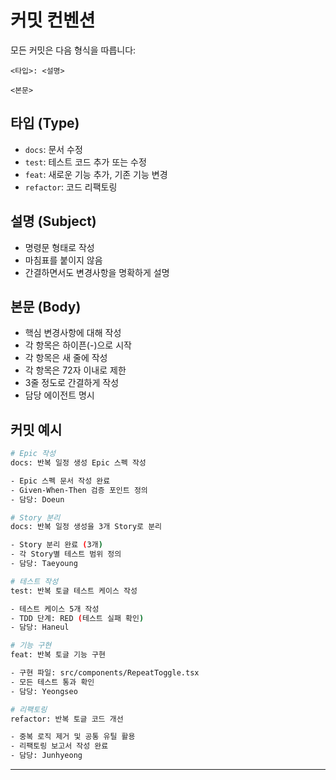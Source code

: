 # 커밋 컨벤션

모든 커밋은 다음 형식을 따릅니다:

```
<타입>: <설명>

<본문>
```

## 타입 (Type)

- `docs`: 문서 수정
- `test`: 테스트 코드 추가 또는 수정
- `feat`: 새로운 기능 추가, 기존 기능 변경
- `refactor`: 코드 리팩토링

## 설명 (Subject)

- 명령문 형태로 작성
- 마침표를 붙이지 않음
- 간결하면서도 변경사항을 명확하게 설명

## 본문 (Body)

- 핵심 변경사항에 대해 작성
- 각 항목은 하이픈(-)으로 시작
- 각 항목은 새 줄에 작성
- 각 항목은 72자 이내로 제한
- 3줄 정도로 간결하게 작성
- 담당 에이전트 명시

## 커밋 예시

```bash
# Epic 작성
docs: 반복 일정 생성 Epic 스펙 작성

- Epic 스펙 문서 작성 완료
- Given-When-Then 검증 포인트 정의
- 담당: Doeun

# Story 분리
docs: 반복 일정 생성을 3개 Story로 분리

- Story 분리 완료 (3개)
- 각 Story별 테스트 범위 정의
- 담당: Taeyoung

# 테스트 작성
test: 반복 토글 테스트 케이스 작성

- 테스트 케이스 5개 작성
- TDD 단계: RED (테스트 실패 확인)
- 담당: Haneul

# 기능 구현
feat: 반복 토글 기능 구현

- 구현 파일: src/components/RepeatToggle.tsx
- 모든 테스트 통과 확인
- 담당: Yeongseo

# 리팩토링
refactor: 반복 토글 코드 개선

- 중복 로직 제거 및 공통 유틸 활용
- 리팩토링 보고서 작성 완료
- 담당: Junhyeong
```

---
